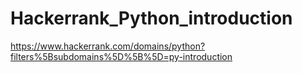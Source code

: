 # Hackerrank_Python_introduction
https://www.hackerrank.com/domains/python?filters%5Bsubdomains%5D%5B%5D=py-introduction
